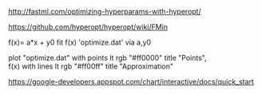 http://fastml.com/optimizing-hyperparams-with-hyperopt/

https://github.com/hyperopt/hyperopt/wiki/FMin


<!-- f(x)= c*x**3 + a*x**2 + b*x + y0 -->
<!-- fit f(x) 'optimize.dat' via a,b,c,y0 -->
<!-- f(x)= a*x**2 + b*x + y0 -->
<!-- fit f(x) 'optimize.dat' via a,b,y0 -->
f(x)= a*x + y0
fit f(x) 'optimize.dat' via a,y0


plot "optimize.dat" with points lt rgb "#ff0000" title "Points", \
f(x) with lines lt rgb "#ff00ff" title "Approximation"


https://google-developers.appspot.com/chart/interactive/docs/quick_start
